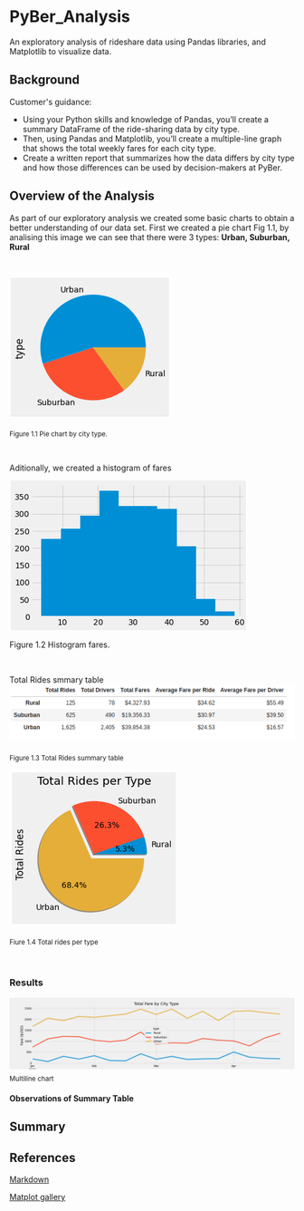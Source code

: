 # PyBer_Analysis
An exploratory analysis of rideshare data using Pandas libraries, and Matplotlib to visualize data.

## Background

Customer's guidance:
- Using your Python skills and knowledge of Pandas, you’ll create a summary DataFrame of the ride-sharing data by city type. 
- Then, using Pandas and Matplotlib, you’ll create a multiple-line graph that shows the total weekly fares for each city type.
- Create a written report that summarizes how the data differs by city type and how those differences can be used by decision-makers at PyBer.
 
## Overview of the Analysis

As part of our exploratory analysis we created some basic charts to obtain a better understanding of our data set. First we created a pie chart Fig 1.1, by analising this image we can see that there were 3 types: **Urban, Suburban, Rural**

<br/>


![pie_city_type](./analysis/pie_city_type.png)

<sub>Figure 1.1 Pie chart by city type.

<br/>

Aditionally, we created a histogram of fares


![hist_fares](./analysis/hist_fare.png)

<su>Figure 1.2 Histogram fares.

<br/>

Total Rides smmary table
![pyber_summary](./analysis/pyber_ride_summary.png)

<sub>Figure 1.3 Total Rides summary table


![pie_total_rides](./analysis/pie_total_rides.png)

<sub> Fiure 1.4 Total rides per type

<br/>

### Results

![multiline _chart](./analysis/Fare_Summary_Plot.png)
<sub>Multiline chart


#### Observations of Summary Table



## Summary



## References

[Markdown](https://docs.github.com/en/get-started/writing-on-github/getting-started-with-writing-and-formatting-on-github/basic-writing-and-formatting-syntax)

[Matplot gallery](https://matplotlib.org/stable/plot_types/stats/pie.html#sphx-glr-plot-types-stats-pie-py)